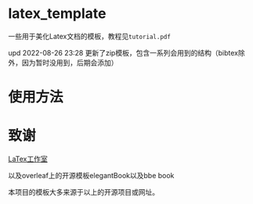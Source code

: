 # latex_template
一些用于美化Latex文档的模板，教程见`tutorial.pdf`

upd 2022-08-26 23:28 更新了zip模板，包含一系列会用到的结构（bibtex除外，因为暂时没用到，后期会添加）
# 使用方法



# 致谢
[LaTex工作室](https://www.latexstudio.net/category/tex-design.html)

以及overleaf上的开源模板elegantBook以及bbe book

本项目的模板大多来源于以上的开源项目或网址。
